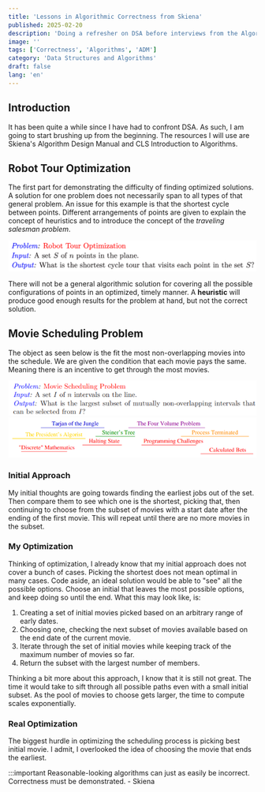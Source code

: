 ```yaml
---
title: 'Lessons in Algorithmic Correctness from Skiena'
published: 2025-02-20
description: 'Doing a refresher on DSA before interviews from the Algorithm Design Manual'
image: ''
tags: ['Correctness', 'Algorithms', 'ADM']
category: 'Data Structures and Algorithms'
draft: false 
lang: 'en'
---
```


## Introduction
It has been quite a while since I have had to confront DSA. As such, I am going to start brushing up from the beginning. The resources I will use are Skiena's Algorithm Design Manual and CLS Introduction to Algorithms. 

## Robot Tour Optimization
The first part for demonstrating the difficulty of finding optimized solutions. A solution for one problem does not necessarily span to all types of that general problem. An issue for this example is that the shortest cycle between points. Different arrangements of points are given to explain the concept of heuristics and to introduce the concept of the <em>traveling salesman problem</em>. 

![Robot Tour Optimization](./images/robotTourOptimization.png)

There will not be a general algorithmic solution for covering all the possible configurations of points in an optimized, timely manner. A <b>heuristic</b> will produce good enough results for the problem at hand, but not the correct solution. 

## Movie Scheduling Problem
The object as seen below is the fit the most non-overlapping movies into the schedule. We are given the condition that each movie pays the same. Meaning there is an incentive to get through the most movies. 

![Movie Scheduling Problem](./images/movieSchedulingProblem.png)
![Movie Scheduling Example](./images/movieSchedulingExample.png)

### Initial Approach
My initial thoughts are going towards finding the earliest jobs out of the set. Then compare them to see which one is the shortest, picking that, then continuing to choose from the subset of movies with a start date after the ending of the first movie. This will repeat until there are no more movies in the subset. 

### My Optimization
Thinking of optimization, I already know that my initial approach does not cover a bunch of cases. Picking the shortest does not mean optimal in many cases. Code aside, an ideal solution would be able to "see" all the possible options. Choose an initial that leaves the most possible options, and keep doing so until the end. What this may look like, is:

<ol>
  <li>Creating a set of initial movies picked based on an arbitrary range of early dates.
  <li>Choosing one, checking the next subset of movies available based on the end date of the current movie.
  <li>Iterate through the set of initial movies while keeping track of the maximum number of movies so far.
  <li>Return the subset with the largest number of members. 
</ol>

Thinking a bit more about this approach, I know that it is still not great. The time it would take to sift through all possible paths even with a small initial subset. As the pool of movies to choose gets larger, the time to compute scales exponentially. 

### Real Optimization
The biggest hurdle in optimizing the scheduling process is picking best initial movie. I admit, I overlooked the idea of choosing the movie that ends the earliest. 

:::important
Reasonable-looking algorithms can just as easily be incorrect. Correctness must be demonstrated. - Skiena 